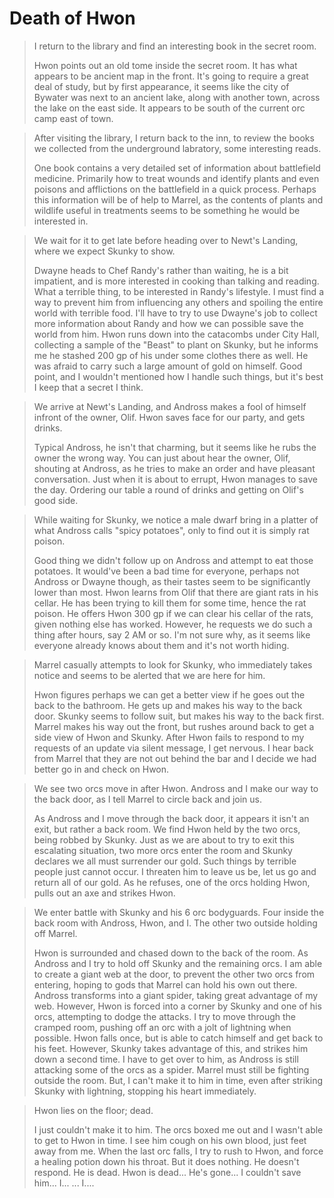 # Death of Hwon

>I return to the library and find an interesting book in the secret room.
>
>Hwon points out an old tome inside the secret room. It has what appears to be ancient map in the front. It's going to require a great deal of study, but by first appearance, it seems like the city of Bywater was next to an ancient lake, along with another town, across the lake on the east side. It appears to be south of the current orc camp east of town.

>After visiting the library, I return back to the inn, to review the books we collected from the underground labratory, some interesting reads.
>
>One book contains a very detailed set of information about battlefield medicine. Primarily how to treat wounds and identify plants and even poisons and afflictions on the battlefield in a quick process. Perhaps this information will be of help to Marrel, as the contents of plants and wildlife useful in treatments seems to be something he would be interested in.

>We wait for it to get late before heading over to Newt's Landing, where we expect Skunky to show.
>
>Dwayne heads to Chef Randy's rather than waiting, he is a bit impatient, and is more interested in cooking than talking and reading. What a terrible thing, to be interested in Randy's lifestyle. I must find a way to prevent him from influencing any others and spoiling the entire world with terrible food. I'll have to try to use Dwayne's job to collect more information about Randy and how we can possible save the world from him. Hwon runs down into the catacombs under City Hall, collecting a sample of the "Beast" to plant on Skunky, but he informs me he stashed 200 gp of his under some clothes there as well. He was afraid to carry such a large amount of gold on himself. Good point, and I wouldn't mentioned how I handle such things, but it's best I keep that a secret I think.

>We arrive at Newt's Landing, and Andross makes a fool of himself infront of the owner, Olif. Hwon saves face for our party, and gets drinks.
>
>Typical Andross, he isn't that charming, but it seems like he rubs the owner the wrong way. You can just about hear the owner, Olif, shouting at Andross, as he tries to make an order and have pleasant conversation. Just when it is about to errupt, Hwon manages to save the day. Ordering our table a round of drinks and getting on Olif's good side.

>While waiting for Skunky, we notice a male dwarf bring in a platter of what Andross calls "spicy potatoes", only to find out it is simply rat poison.
>
>Good thing we didn't follow up on Andross and attempt to eat those potatoes. It would've been a bad time for everyone, perhaps not Andross or Dwayne though, as their tastes seem to be significantly lower than most. Hwon learns from Olif that there are giant rats in his cellar. He has been trying to kill them for some time, hence the rat poison. He offers Hwon 300 gp if we can clear his cellar of the rats, given nothing else has worked. However, he requests we do such a thing after hours, say 2 AM or so. I'm not sure why, as it seems like everyone already knows about them and it's not worth hiding.

>Marrel casually attempts to look for Skunky, who immediately takes notice and seems to be alerted that we are here for him.
>
>Hwon figures perhaps we can get a better view if he goes out the back to the bathroom. He gets up and makes his way to the back door. Skunky seems to follow suit, but makes his way to the back first. Marrel makes his way out the front, but rushes around back to get a side view of Hwon and Skunky. After Hwon fails to respond to my requests of an update via silent message, I get nervous. I hear back from Marrel that they are not out behind the bar and I decide we had better go in and check on Hwon.

>We see two orcs move in after Hwon. Andross and I make our way to the back door, as I tell Marrel to circle back and join us.
>
>As Andross and I move through the back door, it appears it isn't an exit, but rather a back room. We find Hwon held by the two orcs, being robbed by Skunky. Just as we are about to try to exit this escalating situation, two more orcs enter the room and Skunky declares we all must surrender our gold. Such things by terrible people just cannot occur. I threaten him to leave us be, let us go and return all of our gold. As he refuses, one of the orcs holding Hwon, pulls out an axe and strikes Hwon.

>We enter battle with Skunky and his 6 orc bodyguards. Four inside the back room with Andross, Hwon, and I. The other two outside holding off Marrel.
>
>Hwon is surrounded and chased down to the back of the room. As Andross and I try to hold off Skunky and the remaining orcs. I am able to create a giant web at the door, to prevent the other two orcs from entering, hoping to gods that Marrel can hold his own out there. Andross transforms into a giant spider, taking great advantage of my web. However, Hwon is forced into a corner by Skunky and one of his orcs, attempting to dodge the attacks. I try to move through the cramped room, pushing off an orc with a jolt of lightning when possible. Hwon falls once, but is able to catch himself and get back to his feet. However, Skunky takes advantage of this, and strikes him down a second time. I have to get over to him, as Andross is still attacking some of the orcs as a spider. Marrel must still be fighting outside the room. But, I can't make it to him in time, even after striking Skunky with lightning, stopping his heart immediately.

>Hwon lies on the floor; dead.
>
>I just couldn't make it to him. The orcs boxed me out and I wasn't able to get to Hwon in time. I see him cough on his own blood, just feet away from me. When the last orc falls, I try to rush to Hwon, and force a healing potion down his throat. But it does nothing. He doesn't respond. He is dead. Hwon is dead... He's gone... I couldn't save him... I... ... I....
